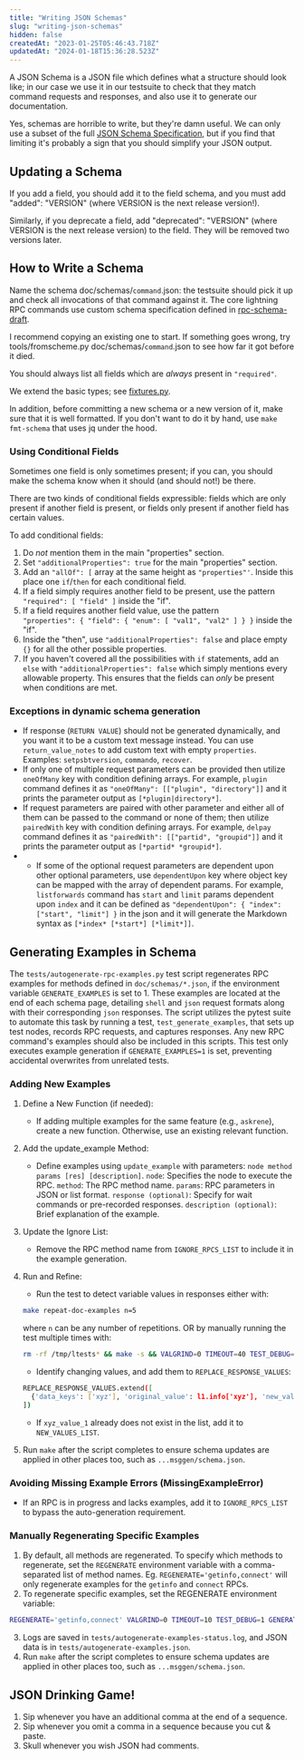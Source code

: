 ```yaml
---
title: "Writing JSON Schemas"
slug: "writing-json-schemas"
hidden: false
createdAt: "2023-01-25T05:46:43.718Z"
updatedAt: "2024-01-18T15:36:28.523Z"
---
```

A JSON Schema is a JSON file which defines what a structure should look like; in our case we use it in our testsuite to check that they match command requests and responses, and also use it to generate our documentation.

Yes, schemas are horrible to write, but they're damn useful.  We can only use a subset of the full [JSON Schema Specification](https://json-schema.org/), but if you find that limiting it's probably a sign that you should simplify your JSON output.

## Updating a Schema

If you add a field, you should add it to the field schema, and you must add "added": "VERSION" (where VERSION is the next release version!).

Similarly, if you deprecate a field, add "deprecated": "VERSION" (where VERSION is the next release version) to the field.  They will be removed two versions later.

## How to Write a Schema

Name the schema doc/schemas/`command`.json: the testsuite should pick it up and check all invocations of that command against it.
The core lightning RPC commands use custom schema specification defined in [rpc-schema-draft](https://github.com/ElementsProject/lightning/doc/rpc-schema-draft.json).

I recommend copying an existing one to start. If something goes wrong, try tools/fromscheme.py doc/schemas/`command`.json to see how far it got before it died.

You should always list all fields which are _always_ present in `"required"`.

We extend the basic types; see [fixtures.py](https://github.com/ElementsProject/lightning/tree/master/contrib/pyln-testing/pyln/testing/fixtures.py).

In addition, before committing a new schema or a new version of it, make sure that it is well formatted. If you don't want to do it by hand, use `make fmt-schema` that uses jq under the hood.

### Using Conditional Fields

Sometimes one field is only sometimes present; if you can, you should make the schema know when it should (and should not!) be there.

There are two kinds of conditional fields expressible: fields which are only present if another field is present, or fields only present if another field has certain values.

To add conditional fields:

1. Do _not_ mention them in the main "properties" section.
2. Set `"additionalProperties": true` for the main "properties" section.
3. Add an `"allOf": [` array at the same height as `"properties"'`.  Inside this place one `if`/`then` for each conditional field.
4. If a field simply requires another field to be present, use the pattern `"required": [ "field" ]` inside the "if".
5. If a field requires another field value, use the pattern  
   `"properties": { "field": { "enum": [ "val1", "val2" ] } }` inside the "if".
6. Inside the "then", use `"additionalProperties": false` and place empty `{}` for all the other possible properties.
7. If you haven't covered all the possibilities with `if` statements, add an `else` with `"additionalProperties": false` which simply mentions every allowable property.  This ensures that the fields can _only_ be present when conditions are met.

### Exceptions in dynamic schema generation

- If response (`RETURN VALUE`) should not be generated dynamically, and you want it to be a custom text message instead. You can use `return_value_notes` to add custom text with empty `properties`. Examples: `setpsbtversion`, `commando`, `recover`.
- If only one of multiple request parameters can be provided then utilize `oneOfMany`
   key with condition defining arrays. For example, `plugin` command defines it as
   `"oneOfMany": [["plugin", "directory"]]` and it prints the parameter output as
   `[*plugin|directory*]`.
- If request parameters are paired with other parameter and either all of them can be passed
   to the command or none of them; then utilize `pairedWith` key with condition defining arrays.
   For example, `delpay` command defines it as `"pairedWith": [["partid", "groupid"]]` 
   and it prints the parameter output as `[*partid* *groupid*]`.
- - If some of the optional request parameters are dependent upon other optional parameters,
   use `dependentUpon` key where object key can be mapped with the array of dependent params.
   For example, `listforwards` command has `start` and `limit` params dependent upon `index` and
   it can be defined as `"dependentUpon": { "index": ["start", "limit"] }` in the json and it will
   generate the Markdown syntax as `[*index* [*start*] [*limit*]]`.

## Generating Examples in Schema
The `tests/autogenerate-rpc-examples.py` test script regenerates RPC examples for methods defined
in `doc/schemas/*.json`, if the environment variable `GENERATE_EXAMPLES` is set to 1.
These examples are located at the end of each schema page, detailing `shell` and `json` request
formats along with their corresponding `json` responses. The script utilizes the pytest suite to
automate this task by running a test, `test_generate_examples`, that sets up test nodes, records
RPC requests, and captures responses. Any new RPC command's examples should also be included in
this scripts. This test only executes example generation if `GENERATE_EXAMPLES=1` is set,
preventing accidental overwrites from unrelated tests.

### Adding New Examples
1. Define a New Function (if needed):
	- If adding multiple examples for the same feature (e.g., `askrene`), create a new function. Otherwise, use an existing relevant function.
2. Add the update_example Method:
	- Define examples using `update_example` with parameters: `node method params [res] [description]`.
	`node`: Specifies the node to execute the RPC.
	`method`: The RPC method name.
	`params`: RPC parameters in JSON or list format.
	`response (optional)`: Specify for wait commands or pre-recorded responses.
	`description (optional)`: Brief explanation of the example.
3. Update the Ignore List:
	- Remove the RPC method name from `IGNORE_RPCS_LIST` to include it in the example generation.
4. Run and Refine:
	- Run the test to detect variable values in responses either with:
	
	```bash
	make repeat-doc-examples n=5
	```

	where `n` can be any number of repetitions. OR by manually running the test multiple times with:

	```bash
	rm -rf /tmp/ltests* && make -s && VALGRIND=0 TIMEOUT=40 TEST_DEBUG=1 GENERATE_EXAMPLES=1 pytest -vvv -s tests/autogenerate-rpc-examples.py
	```

	- Identify changing values, and add them to `REPLACE_RESPONSE_VALUES`:
	```bash
	REPLACE_RESPONSE_VALUES.extend([
      {'data_keys': ['xyz'], 'original_value': l1.info['xyz'], 'new_value': NEW_VALUES_LIST['xyz_value_1']}
   ])
	```
	- If `xyz_value_1` already does not exist in the list, add it to `NEW_VALUES_LIST`.
4. Run `make` after the script completes to ensure schema updates are applied in other places too, such as `...msggen/schema.json`.


### Avoiding Missing Example Errors (MissingExampleError)
   - If an RPC is in progress and lacks examples, add it to `IGNORE_RPCS_LIST` to bypass the auto-generation requirement.


### Manually Regenerating Specific Examples
1. By default, all methods are regenerated. To specify which methods to regenerate, set the `REGENERATE`
environment variable with a comma-separated list of method names. Eg. `REGENERATE='getinfo,connect'` will
only regenerate examples for the `getinfo` and `connect` RPCs.
2. To regenerate specific examples, set the REGENERATE environment variable:
```bash
REGENERATE='getinfo,connect' VALGRIND=0 TIMEOUT=10 TEST_DEBUG=1 GENERATE_EXAMPLES=1 pytest -vvv -s tests/autogenerate-rpc-examples.py
```
3. Logs are saved in `tests/autogenerate-examples-status.log`, and JSON data is in `tests/autogenerate-examples.json`.
4. Run `make` after the script completes to ensure schema updates are applied in other places too, such as `...msggen/schema.json`.


## JSON Drinking Game!

1. Sip whenever you have an additional comma at the end of a sequence.
2. Sip whenever you omit a comma in a sequence because you cut & paste.
3. Skull whenever you wish JSON had comments.
